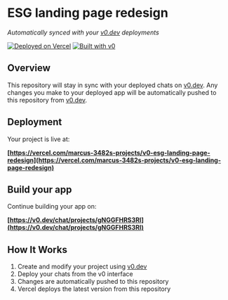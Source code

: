 # ESG landing page redesign

*Automatically synced with your [v0.dev](https://v0.dev) deployments*

[![Deployed on Vercel](https://img.shields.io/badge/Deployed%20on-Vercel-black?style=for-the-badge&logo=vercel)](https://vercel.com/marcus-3482s-projects/v0-esg-landing-page-redesign)
[![Built with v0](https://img.shields.io/badge/Built%20with-v0.dev-black?style=for-the-badge)](https://v0.dev/chat/projects/gNGGFHRS3Rl)

## Overview

This repository will stay in sync with your deployed chats on [v0.dev](https://v0.dev).
Any changes you make to your deployed app will be automatically pushed to this repository from [v0.dev](https://v0.dev).

## Deployment

Your project is live at:

**[https://vercel.com/marcus-3482s-projects/v0-esg-landing-page-redesign](https://vercel.com/marcus-3482s-projects/v0-esg-landing-page-redesign)**

## Build your app

Continue building your app on:

**[https://v0.dev/chat/projects/gNGGFHRS3Rl](https://v0.dev/chat/projects/gNGGFHRS3Rl)**

## How It Works

1. Create and modify your project using [v0.dev](https://v0.dev)
2. Deploy your chats from the v0 interface
3. Changes are automatically pushed to this repository
4. Vercel deploys the latest version from this repository
